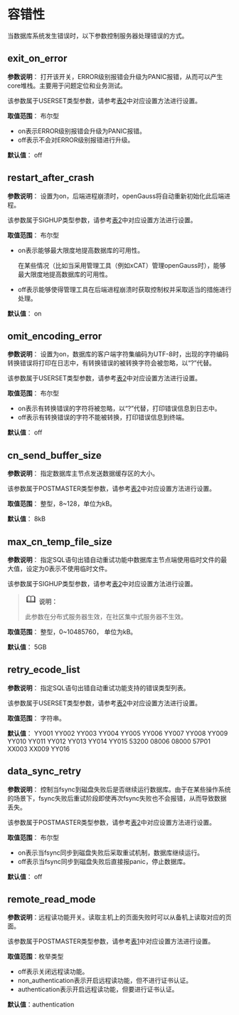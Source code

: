 # 容错性

当数据库系统发生错误时，以下参数控制服务器处理错误的方式。

## exit\_on\_error<a name="zh-cn_topic_0283137273_zh-cn_topic_0237124739_zh-cn_topic_0059778347_s92b7514aaee24fd3a36bdce5721b9c21"></a>

**参数说明**： 打开该开关，ERROR级别报错会升级为PANIC报错，从而可以产生core堆栈。主要用于问题定位和业务测试。

该参数属于USERSET类型参数，请参考[表2](../DatabaseAdministrationGuide/重设参数.md#zh-cn_topic_0237121562_zh-cn_topic_0059777490_t290c8f15953843db8d8e53d867cd893d)中对应设置方法进行设置。

**取值范围**： 布尔型

-   on表示ERROR级别报错会升级为PANIC报错。
-   off表示不会对ERROR级别报错进行升级。

**默认值**： off

## restart\_after\_crash<a name="zh-cn_topic_0283137273_zh-cn_topic_0237124739_zh-cn_topic_0059778347_s133024ba8a904b06ae28d9a161e82568"></a>

**参数说明**： 设置为on，后端进程崩溃时，openGauss将自动重新初始化此后端进程。

该参数属于SIGHUP类型参数，请参考[表2](../DatabaseAdministrationGuide/重设参数.md#zh-cn_topic_0237121562_zh-cn_topic_0059777490_t290c8f15953843db8d8e53d867cd893d)中对应设置方法进行设置。

**取值范围**： 布尔型

-   on表示能够最大限度地提高数据库的可用性。

    在某些情况（比如当采用管理工具（例如xCAT）管理openGauss时），能够最大限度地提高数据库的可用性。

-   off表示能够使得管理工具在后端进程崩溃时获取控制权并采取适当的措施进行处理。

**默认值**： on

## omit\_encoding\_error<a name="zh-cn_topic_0283137273_zh-cn_topic_0237124739_zh-cn_topic_0059778347_s6954e821a40e489e8e47cff0fd6dfefa"></a>

**参数说明**： 设置为on，数据库的客户端字符集编码为UTF-8时，出现的字符编码转换错误将打印在日志中，有转换错误的被转换字符会被忽略，以“?”代替。

该参数属于USERSET类型参数，请参考[表2](../DatabaseAdministrationGuide/重设参数.md#zh-cn_topic_0237121562_zh-cn_topic_0059777490_t290c8f15953843db8d8e53d867cd893d)中对应设置方法进行设置。

**取值范围**： 布尔型

-   on表示有转换错误的字符将被忽略，以“?”代替，打印错误信息到日志中。
-   off表示有转换错误的字符不能被转换，打印错误信息到终端。

**默认值**： off

## cn\_send\_buffer\_size<a name="zh-cn_topic_0283137273_zh-cn_topic_0237124739_section388952103416"></a>

**参数说明**： 指定数据库主节点发送数据缓存区的大小。

该参数属于POSTMASTER类型参数，请参考[表2](../DatabaseAdministrationGuide/重设参数.md#zh-cn_topic_0237121562_zh-cn_topic_0059777490_t290c8f15953843db8d8e53d867cd893d)中对应设置方法进行设置。

**取值范围**： 整型，8\~128，单位为kB。

**默认值**： 8kB

## max\_cn\_temp\_file\_size<a name="zh-cn_topic_0283137273_zh-cn_topic_0237124739_section37665521353"></a>

**参数说明**： 指定SQL语句出错自动重试功能中数据库主节点端使用临时文件的最大值，设定为0表示不使用临时文件。

该参数属于SIGHUP类型参数，请参考[表2](../DatabaseAdministrationGuide/重设参数.md#zh-cn_topic_0283137176_zh-cn_topic_0237121562_zh-cn_topic_0059777490_t290c8f15953843db8d8e53d867cd893d)中对应设置方法进行设置。

>![](public_sys-resources/icon-note.gif) **说明：** 
>
>此参数在分布式服务器生效，在社区集中式服务器不生效。

**取值范围**： 整型，0\~10485760， 单位为kB。

**默认值**： 5GB

## retry\_ecode\_list<a name="zh-cn_topic_0283137273_zh-cn_topic_0237124739_section21795287405"></a>

**参数说明**： 指定SQL语句出错自动重试功能支持的错误类型列表。

该参数属于USERSET类型参数，请参考[表2](../DatabaseAdministrationGuide/重设参数.md#zh-cn_topic_0237121562_zh-cn_topic_0059777490_t290c8f15953843db8d8e53d867cd893d)中对应设置方法进行设置。

**取值范围**： 字符串。

**默认值**： YY001 YY002 YY003 YY004 YY005 YY006 YY007 YY008 YY009 YY010 YY011 YY012 YY013 YY014 YY015 53200 08006 08000 57P01 XX003 XX009 YY016

## data\_sync\_retry<a name="zh-cn_topic_0283137273_zh-cn_topic_0237124739_section10785153116127"></a>

**参数说明**： 控制当fsync到磁盘失败后是否继续运行数据库。由于在某些操作系统的场景下，fsync失败后重试阶段即使再次fsync失败也不会报错，从而导致数据丢失。

该参数属于POSTMASTER类型参数，请参考[表2](../DatabaseAdministrationGuide/重设参数.md#zh-cn_topic_0237121562_zh-cn_topic_0059777490_t290c8f15953843db8d8e53d867cd893d)中对应设置方法进行设置。

**取值范围**： 布尔型

-   on表示当fsync同步到磁盘失败后采取重试机制，数据库继续运行。
-   off表示当fsync同步到磁盘失败后直接报panic，停止数据库。

**默认值**： off

## remote\_read\_mode<a name="zh-cn_topic_0283137574_zh-cn_topic_0237124754_section196393555394"></a>

**参数说明**：远程读功能开关。读取主机上的页面失败时可以从备机上读取对应的页面。

该参数属于POSTMASTER类型参数，请参考[表1](../DatabaseAdministrationGuide/重设参数.md#zh-cn_topic_0237121562_zh-cn_topic_0059777490_t91a6f212010f4503b24d7943aed6d846)中对应设置方法进行设置。

**取值范围**：枚举类型

-   off表示关闭远程读功能。
-   non\_authentication表示开启远程读功能，但不进行证书认证。
-   authentication表示开启远程读功能，但要进行证书认证。

**默认值**：authentication
